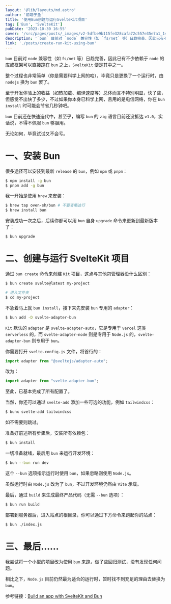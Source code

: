 ```yaml
---
layout: '@lib/layouts/md.astro'
author: '前端子鱼'
title: '使用Bun创建与运行SvelteKit项目'
tag: ['Bun', 'SvelteKit']
pubDate: '2023-10-30 16:55'
cover: '/src/pages/posts/_images/v2-5dfbe9b115fe328cafa72c557e35e7a1_1440w.webp'
description: '`bun` 目前对 `node` 兼容性（如 `fs/net` 等）日趋完善，因此已有不少依赖于 `node` 的库或框架可以直接跑在 `bun` 之上，`SvelteKit` 便是其中之一。'
link: './posts/create-run-kit-using-bun'
---
```


`bun` 目前对 `node` 兼容性（如 `fs/net` 等）日趋完善，因此已有不少依赖于 `node` 的库或框架可以直接跑在 `bun` 之上，`SvelteKit` 便是其中之一。

整个过程也非常简单（你是需要科学上网的哈），毕竟只是更换了一个运行时，由 `nodejs` 换为 `bun` 罢了。

至于开发体验上的收益（如热加载、编译速度等）总体而言不特别明显，快了些，但感觉不出快了多少，不过如果你本身已科学上网，且用的是电信网络，你在 `bun install` 时可能会节省几秒钟吧。

`bun` 目前还在快速迭代中，甚至乎，编写 `bun` 的 `zig` 语言目前还没抵达 `v1.0`，实话说，不得不佩服 `bun` 够胆用。

无论如何，毕竟试试又不会亏。

# 一、安装 Bun

很多途径可以安装到最新 `release` 的 `bun`，例如 `npm` 或 `pnpm`：

```bash
$ npm install -g bun
$ pnpm add -g bun
```

我一开始是使用 `brew` 来安装：

```bash
$ brew tap oven-sh/bun # 不要省略这行
$ brew install bun
```

安装成功一次之后，后续你都可以用 `bun` 自身 `upgrade` 命令来更新到最新版本了：

```bash
$ bun upgrade
```

# 二、创建与运行 SvelteKit 项目

通过 `bun create` 命令来创建 `Kit` 项目，这点与其他包管理器没什么区别：

```bash
$ bun create svelte@latest my-project

# 进入文件夹
$ cd my-project
```

不急着马上就 `bun install`，接下来先安装 `bun` 专用的 `adapter`：

```bash
$ bun add -D svelte-adapter-bun
```

`Kit` 默认的 `adapter` 是 `svelte-adapter-auto`，它是专用于 `vercel` 这类 `serverless` 的，而 `svelte-adapter-node` 则是专用于 `Node.js` 的，`svelte-adapter-bun` 则专用于 `bun`。

你需要打开 `svelte.config.js` 文件，将首行的：

```js
import adapter from "@sveltejs/adapter-auto";
```

改为：

```js
import adapter from "svelte-adapter-bun";
```

至此，已基本完成了所有配置了。

当然，你还可以通过 `svelte-add` 添加一些可选的功能，例如 `tailwindcss`：

```bash
$ bunx svelte-add tailwindcss
```

如不需要则跳过。

准备好前述所有步骤后，安装所有依赖包：

```bash
$ bun install
```

一切准备就绪，最后用 `bun` 来运行开发环境：

```bash
$ bun --bun run dev
```

这个 `--bun` 选项指示运行时使用 `bun`，如果忽略则使用 `Node.js`。

虽然运行时由 `Node.js` 改为了 `bun`，不过开发环境仍然由 `Vite` 承载。

最后，通过 `build` 来生成最终产品代码（无需 `--bun` 选项）：

```bash
$ bun run build
```

部署到服务器后，进入站点的根目录，你可以通过下方命令来跑起你的站点：

```bash
$ bun ./index.js 
```

# 三、最后……

我尝试将一个小型的项目改为使用 `bun` 来跑，做了些回归测试，没有发现任何问题。

相比之下，`Node.js` 目前仍然最为适合的运行时，暂时找不到充足的理由去替换为 `bun`。

参考链接：[Build an app with SvelteKit and Bun](https://bun.sh/guides/ecosystem/sveltekit)